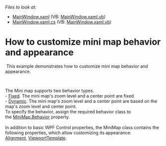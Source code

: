 <!-- default file list -->
*Files to look at*:

* [MainWindow.xaml](./CS/MiniMapProperties/MainWindow.xaml) (VB: [MainWindow.xaml.vb](./VB/MiniMapProperties/MainWindow.xaml.vb))
* [MainWindow.xaml.cs](./CS/MiniMapProperties/MainWindow.xaml.cs) (VB: [MainWindow.xaml.vb](./VB/MiniMapProperties/MainWindow.xaml.vb))
<!-- default file list end -->
# How to customize mini map behavior and appearance


<p> This example demonstrates how to customize mini map behavior and appearance.</p>
<p> </p>
<p>The Mini map supports two behavior types.<br />- <a href="https://documentation.devexpress.com/#WPF/clsDevExpressXpfMapFixedMiniMapBehaviortopic">Fixed</a>. The mini map's zoom level and a center point are fixed.<br />- <a href="https://documentation.devexpress.com/#WPF/clsDevExpressXpfMapDynamicMiniMapBehaviortopic">Dynamic</a>. The mini map's zoom level and a center point are based on the map's zoom level and center point.<br />To specify the behavior, assign the required behavior class to the <a href="https://documentation.devexpress.com/#WPF/DevExpressXpfMapMiniMap_Behaviortopic">MiniMap.Behavior</a> property.<br /><br />In addition to basic WPF Control properties, the MiniMap class contains the following properties, which allow customizing its appearance: <a href="https://documentation.devexpress.com/#WPF/DevExpressXpfMapMiniMap_Alignmenttopic">Alignment</a>, <a href="https://documentation.devexpress.com/#WPF/DevExpressXpfMapMiniMap_ViewportTemplatetopic">ViewportTemplate</a>.</p>

<br/>


